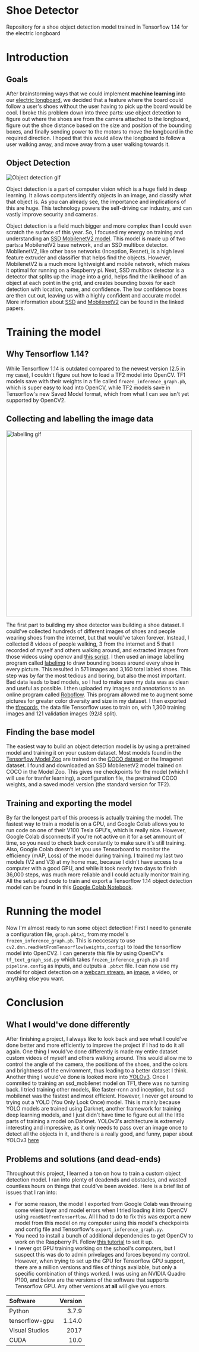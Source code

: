 # Shoe Detector
Repository for a shoe object detection model trained in Tensorflow 1.14 for the electric longboard

# Introduction
## Goals
After brainstorming ways that we could implement **machine learning** into our [electric longboard](https://github.com/mleblan67/Electric_longboard), we decided that a feature where the board could follow a user's shoes without the user having to pick up the board would be cool. I broke this problem down into three parts: use object detection to figure out where the shoes are from the camera attached to the longboard, figure out the shoe distance based on the size and position of the bounding boxes, and finally sending power to the motors to move the longboard in the required direction. I hoped that this would allow the longboard to follow a user walking away, and move away from a user walking towards it.
## Object Detection
![Object detection gif](https://ckhconsulting.com/wp-content/uploads/2020/11/object-detection.gif)

Object detection is a part of computer vision which is a huge field in deep learning. It allows computers identify objects in an image, and classify what that object is. As you can already see, the importance and implications of this are huge. This technology powers the self-driving car industry, and can vastly improve security and cameras.

Object detection is a field much bigger and more complex than I could even scratch the surface of this year. So, I focused my energy on training and understanding an [SSD MobilenetV2 model](http://download.tensorflow.org/models/object_detection/ssd_mobilenet_v2_coco_2018_03_29.tar.gz). This model is made up of two parts:a MobilenetV2 base network, and an SSD multibox detector. MobilenetV2, like other base networks (Inception, Resnet), is a high level feature extruder and classifier that helps find the objects. However, MobilenetV2 is a much more lightweight and mobile network, which makes it optimal for running on a Raspberry pi. Next, SSD multibox detector is a detector that splits up the image into a grid, helps find the likelihood of an object at each point in the grid, and creates bounding boxes for each detection with location, name, and confidence. The low confidence boxes are then cut out, leaving us with a highly confident and accurate model. More information about [SSD](https://arxiv.org/abs/1512.02325) and [MobilenetV2](https://arxiv.org/abs/1801.04381) can be found in the linked papers.

# Training the model
## Why Tensorflow 1.14?
While Tensorflow 1.14 is outdated compared to the newest version (2.5 in my case), I couldn't figure out how to load a TF2 model into OpenCV. TF1 models save with their weights in a file called ```frozen_inference_graph.pb```, which is super easy to load into OpenCV, while TF2 models save in Tensorflow's new Saved Model format, which from what I can see isn't yet supported by OpenCV2.
## Collecting and labelling the image data
<img src="https://blog.roboflow.com/content/images/2020/11/label-entirely.gif" alt="labelling gif" width="500">

The first part to building my shoe detector was building a shoe dataset. I could've collected hundreds of different images of shoes and people wearing shoes from the internet, but that would've taken forever. Instead, I collected 8 videos of people walking, 3 from the internet and 5 that I recorded of myself and others walking around, and extracted images from those videos using opencv and [this script](https://github.com/mleblan67/shoe_detector/blob/master/shoe_dataset/image_extractor.py). I then used an image labelling program called [labelimg](https://github.com/tzutalin/labelImg) to draw bounding boxes around every shoe in every picture. This resulted in 571 images and 3,160 total labled shoes. This step was by far the most tedious and boring, but also the most important. Bad data leads to bad models, so I had to make sure my data was as clean and useful as possible. I then uploaded my images and annotations to an online program called [Roboflow](https://roboflow.com/). This program allowed me to augment some pictures for greater color diversity and size in my dataset. I then exported the [tfrecords](https://github.com/mleblan67/shoe_detector/tree/master/tf1_model_trainer/tf_records), the data file Tensorflow uses to train on, with 1,300 training images and 121 validation images (92/8 split).
## Finding the base model
The easiest way to build an object detection model is by using a pretrained model and training it on your custom dataset. Most models found in the [Tensorflow Model Zoo](https://github.com/tensorflow/models/blob/master/research/object_detection/g3doc/tf1_detection_zoo.md) are trained on the [COCO dataset](https://cocodataset.org/#home) or the Imagenet dataset. I found and downloaded an SSD MobilenetV2 model trained on COCO in the Model Zoo. This gives me checkpoints for the model (which I will use for tranfer learning), a configuration file, the pretrained COCO weights, and a saved model version (the standard version for TF2).
## Training and exporting the model
By far the longest part of this process is actually training the model. The fastest way to train a model is on a GPU, and Google Colab allows you to run code on one of their V100 Tesla GPU's, which is really nice. However, Google Colab disconnects if you're not active on it for a set ammount of time, so you need to check back constantly to make sure it's still training. Also, Google Colab doesn't let you use Tensorboard to monitor the efficiency (mAP, Loss) of the model during training. I trained my last two models (V2 and V3) at my home mac, because I didn't have access to a computer with a good GPU, and while it took nearly two days to finish 36,000 steps, was much more reliable and I could actually monitor training. All the setup and code to train and export a Tensorflow 1.14 object detection model can be found in this [Google Colab Notebook](https://colab.research.google.com/drive/1Z8npP6ash10vl19cus5YbpJqL8Tl3z0I?usp=sharing).
# Running the model
Now I'm almost ready to run some object detection! First I need to generate a configuration file, ```graph.pbtxt```, from my model's ```frozen_inference_graph.pb```. This is neccesary to use ```cv2.dnn.readNetFromTensorflow(weights,config)``` to load the tensorflow model into OpenCV2. I can generate this file by using OpenCV's ```tf_text_graph_ssd.py``` which takes ```frozen_inference_graph.pb``` and ```pipeline.config``` as inputs, and outputs a ```.pbtxt``` file. I can now use my model for object detection on a [webcam stream](https://github.com/mleblan67/shoe_detector/blob/master/test_model/run_model_on_stream.py), an [image](https://github.com/mleblan67/shoe_detector/blob/master/test_model/run_model_on_image.py), a video, or anything else you want.
# Conclusion
## What I would've done differently
After finishing a project, I always like to look back and see what I could've done better and more efficiently to improve the project if I had to do it all again. One thing I would've done differently is made my entire dataset custom videos of myself and others walking around. This would allow me to control the angle of the camera, the positions of the shoes, and the colors and brightness of the environment, thus leading to a better dataset I think. Another thing I would've done is looked more into [YOLOv3](https://pjreddie.com/darknet/yolo/). Once I commited to training an ssd_mobilenet model on TF1, there was no turning back. I tried training other models, like faster-rcnn and inception, but ssd mobilenet was the fastest and most efficient. However, I never got around to trying out a YOLO (You Only Look Once) model. This is mainly because YOLO models are trained using Darknet, another framework for training deep learning models, and I just didn't have time to figure out all the little parts of training a model on Darknet. YOLOv3's architecture is extremely interesting and impressive, as it only needs to pass over an image once to detect all the objects in it, and there is a really good, and funny, paper about YOLOv3 [here](https://arxiv.org/pdf/1804.02767.pdf)
## Problems and solutions (and dead-ends)
Throughout this project, I learned a ton on how to train a custom object detection model. I ran into plenty of deadends and obstacles, and wasted countless hours on things that could've been avoided. Here is a brief list of issues that I ran into:

* For some reason, the model I exported from Google Colab was throwing some wierd layer and model errors when I tried loading it into OpenCV using ```readNetFromTensorflow```. All I had to do to fix this was export a new model from this model on my computer using this model's checkpoints and config file and Tensorflow's ```export_inference_graph.py```.
* You need to install a bunch of additional dependencies to get OpenCV to work on the Raspberry Pi. Follow [this tutorial](https://www.pyimagesearch.com/2018/09/26/install-opencv-4-on-your-raspberry-pi/) to set it up.
* I never got GPU training working on the school's computers, but I suspect this was do to admin privelages and forces beyond my control. However, when trying to set up the GPU for Tensorflow GPU support, there are a million versions and files of things available, but only a specific combination of things worked. I was using an NVIDIA Quadro P100, and below are the versions of the software that supports Tensorflow GPU. Any other versions **at all** will give you errors.

| Software       | Version |
|:---------------|--------:|
| Python         | 3.7.9   |
| tensorflow-gpu | 1.14.0  |
| Visual Studios | 2017    |
| CUDA           | 10.0    |

